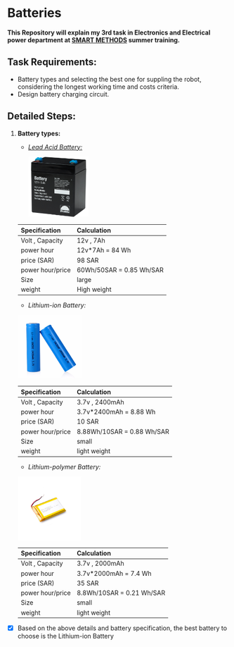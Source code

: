 # Batteries
**This Repository will explain my 3rd task in Electronics and Electrical power department at [SMART METHODS](https://github.com/smart-methods) summer training.**

## Task Requirements: 
  - Battery types and selecting the best one for suppling the robot, considering the longest working time and costs criteria.
  - Design battery charging circuit.

## Detailed Steps:

1. **Battery types:**

   - [*Lead Acid Battery:*](https://etqan.sa/product/battery-12v-7ah-lead-acid-rechargeable-battery/)
  
     <p align='left'><img width="30%" src="https://github.com/mo7ammed-saleh/Batteries/blob/main/Lead%20Battery%20Acid.jpg"/>
    </p>
   
      | Specification | Calculation|
      | --- | --- |
      | Volt , Capacity |  12v , 7Ah |
      | power hour | 12v*7Ah = 84 Wh|
      | price (SAR) | 98 SAR |
      | power hour/price | 60Wh/50SAR = 0.85 Wh/SAR |
      | Size | large |
      | weight | High weight |

   -  *Lithium-ion Battery:*
  
    <p align='left'><img width="30%" src="https://github.com/mo7ammed-saleh/Batteries/blob/main/Lithium%20battery.jpg"/>
    </p>
   
      | Specification | Calculation|
      | --- | --- |
      | Volt , Capacity |  3.7v , 2400mAh |
      | power hour | 3.7v*2400mAh = 8.88 Wh|
      | price (SAR) | 10 SAR |
      | power hour/price | 8.88Wh/10SAR = 0.88 Wh/SAR |
      | Size | small |
      | weight | light weight |
      
   -  *Lithium-polymer Battery:*

    <p align='left'><img width="30%" src="https://github.com/mo7ammed-saleh/Batteries/blob/main/Lithium%20polymer.png"/>
    </p>
   
      | Specification | Calculation|
      | --- | --- |
      | Volt , Capacity |  3.7v , 2000mAh |
      | power hour | 3.7v*2000mAh = 7.4 Wh|
      | price (SAR) | 35 SAR |
      | power hour/price | 8.8Wh/10SAR = 0.21 Wh/SAR |
      | Size | small |
      | weight | light weight |

- [x] Based on the above details and battery specification, the best battery to choose is the Lithium-ion Battery

